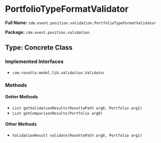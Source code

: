 # PortfolioTypeFormatValidator

**Full Name:** `cdm.event.position.validation.PortfolioTypeFormatValidator`

**Package:** `cdm.event.position.validation`

## Type: Concrete Class

### Implemented Interfaces

- `com.rosetta.model.lib.validation.Validator`

### Methods

#### Getter Methods

- `List getValidationResults(RosettaPath arg0, Portfolio arg1)`
- `List getComparisonResults(Portfolio arg0)`

#### Other Methods

- `ValidationResult validate(RosettaPath arg0, Portfolio arg1)`

